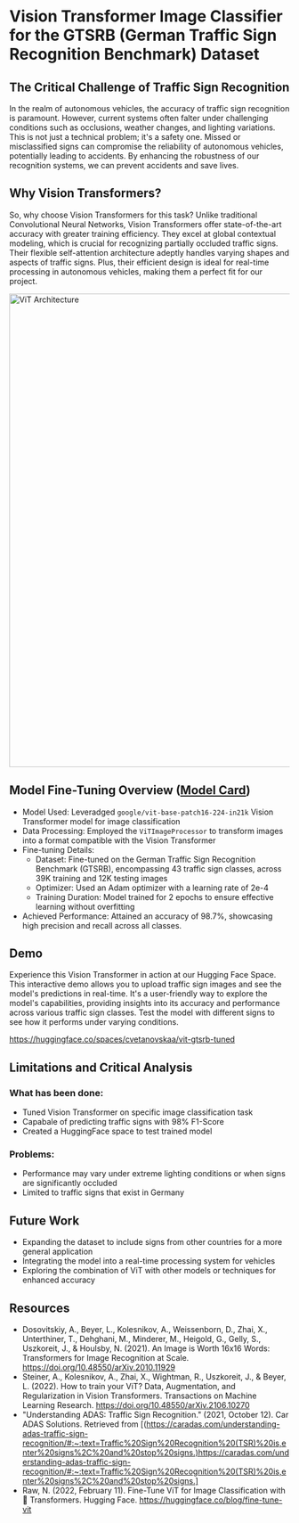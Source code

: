 # Vision Transformer Image Classifier for the GTSRB (German Traffic Sign Recognition Benchmark) Dataset

## The Critical Challenge of Traffic Sign Recognition
In the realm of autonomous vehicles, the accuracy of traffic sign recognition is paramount. However, current systems often falter under challenging conditions such as occlusions, weather changes, and lighting variations. This is not just a technical problem; it's a safety one. Missed or misclassified signs can compromise the reliability of autonomous vehicles, potentially leading to accidents. By enhancing the robustness of our recognition systems, we can prevent accidents and save lives.

## Why Vision Transformers?
So, why choose Vision Transformers for this task? Unlike traditional Convolutional Neural Networks, Vision Transformers offer state-of-the-art accuracy with greater training efficiency. They excel at global contextual modeling, which is crucial for recognizing partially occluded traffic signs. Their flexible self-attention architecture adeptly handles varying shapes and aspects of traffic signs. Plus, their efficient design is ideal for real-time processing in autonomous vehicles, making them a perfect fit for our project.

<img width="850" alt="ViT Architecture" src="https://github.com/cvetanovskaa/GTSRB-ViT/assets/15224551/1cf81f8a-be60-465f-a450-e70cd4c96adc">

## Model Fine-Tuning Overview ([Model Card](https://huggingface.co/cvetanovskaa/vit-base-patch16-224-in21k-gtsrb-tuned))
- Model Used: Leveradged `google/vit-base-patch16-224-in21k` Vision Transformer model for image classification
- Data Processing: Employed the `ViTImageProcessor` to transform images into a format compatible with the Vision Transformer
- Fine-tuning Details:
  - Dataset: Fine-tuned on the German Traffic Sign Recognition Benchmark (GTSRB), encompassing 43 traffic sign classes, across 39K training and 12K testing images
  - Optimizer: Used an Adam optimizer with a learning rate of 2e-4
  - Training Duration: Model trained for 2 epochs to ensure effective learning without overfitting
- Achieved Performance: Attained an accuracy of 98.7%, showcasing high precision and recall across all classes.

## Demo
Experience this Vision Transformer in action at our Hugging Face Space. This interactive demo allows you to upload traffic sign images and see the model's predictions in real-time. It's a user-friendly way to explore the model's capabilities, providing insights into its accuracy and performance across various traffic sign classes. Test the model with different signs to see how it performs under varying conditions.

https://huggingface.co/spaces/cvetanovskaa/vit-gtsrb-tuned

## Limitations and Critical Analysis

### What has been done:
- Tuned Vision Transformer on specific image classification task
- Capabale of predicting traffic signs with 98% F1-Score
- Created a HuggingFace space to test trained model

### Problems:
- Performance may vary under extreme lighting conditions or when signs are significantly occluded
- Limited to traffic signs that exist in Germany

## Future Work
- Expanding the dataset to include signs from other countries for a more general application
- Integrating the model into a real-time processing system for vehicles
- Exploring the combination of ViT with other models or techniques for enhanced accuracy

## Resources
- Dosovitskiy, A., Beyer, L., Kolesnikov, A., Weissenborn, D., Zhai, X., Unterthiner, T., Dehghani, M., Minderer, M., Heigold, G., Gelly, S., Uszkoreit, J., & Houlsby, N. (2021). An Image is Worth 16x16 Words: Transformers for Image Recognition at Scale. https://doi.org/10.48550/arXiv.2010.11929
- Steiner, A., Kolesnikov, A., Zhai, X., Wightman, R., Uszkoreit, J., & Beyer, L. (2022). How to train your ViT? Data, Augmentation, and Regularization in Vision Transformers. Transactions on Machine Learning Research. https://doi.org/10.48550/arXiv.2106.10270
- "Understanding ADAS: Traffic Sign Recognition." (2021, October 12). Car ADAS Solutions. Retrieved from [(https://caradas.com/understanding-adas-traffic-sign-recognition/#:~:text=Traffic%20Sign%20Recognition%20(TSR)%20is,enter%20signs%2C%20and%20stop%20signs.)https://caradas.com/understanding-adas-traffic-sign-recognition/#:~:text=Traffic%20Sign%20Recognition%20(TSR)%20is,enter%20signs%2C%20and%20stop%20signs.]
- Raw, N. (2022, February 11). Fine-Tune ViT for Image Classification with 🤗 Transformers. Hugging Face. https://huggingface.co/blog/fine-tune-vit
